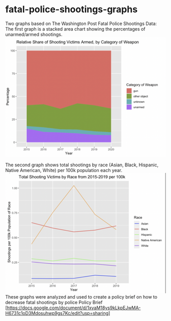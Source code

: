 # fatal-police-shootings-graphs
Two graphs based on The Washington Post Fatal Police Shootings Data:
The first graph is a stacked area chart showing the percentages of unarmed/armed shootings.
![graph1](images/figure1_armed_shootings.png)

The second graph shows total shootings by race (Asian, Black, Hispanic, Native American, White) per 100k population each year.
![graph2](images/figure2_by_race.png)
These graphs were analyzed and used to create a policy brief on how to decrease fatal shootings by police Policy Brief [https://docs.google.com/document/d/1xyaM18ys9kLkpEJwMA-H6731c1oD3Mdosuhwp9gs7Kc/edit?usp=sharing]
